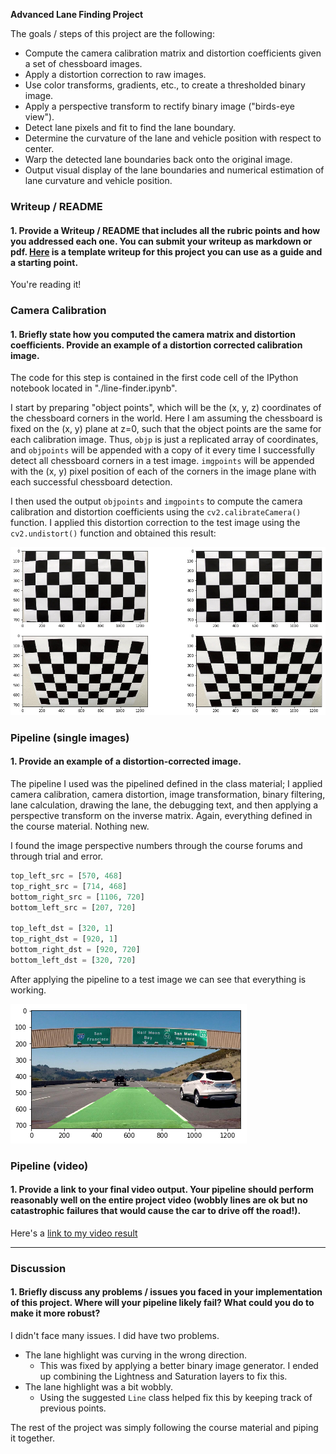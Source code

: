 **Advanced Lane Finding Project**

The goals / steps of this project are the following:

* Compute the camera calibration matrix and distortion coefficients given a set of chessboard images.
* Apply a distortion correction to raw images.
* Use color transforms, gradients, etc., to create a thresholded binary image.
* Apply a perspective transform to rectify binary image ("birds-eye view").
* Detect lane pixels and fit to find the lane boundary.
* Determine the curvature of the lane and vehicle position with respect to center.
* Warp the detected lane boundaries back onto the original image.
* Output visual display of the lane boundaries and numerical estimation of lane curvature and vehicle position.

### Writeup / README

#### 1. Provide a Writeup / README that includes all the rubric points and how you addressed each one.  You can submit your writeup as markdown or pdf.  [Here](https://github.com/udacity/CarND-Advanced-Lane-Lines/blob/master/writeup_template.md) is a template writeup for this project you can use as a guide and a starting point.  

You're reading it!

### Camera Calibration

#### 1. Briefly state how you computed the camera matrix and distortion coefficients. Provide an example of a distortion corrected calibration image.

The code for this step is contained in the first code cell of the IPython notebook located in "./line-finder.ipynb".  

I start by preparing "object points", which will be the (x, y, z) coordinates of the chessboard corners in the world. Here I am assuming the chessboard is fixed on the (x, y) plane at z=0, such that the object points are the same for each calibration image.  Thus, `objp` is just a replicated array of coordinates, and `objpoints` will be appended with a copy of it every time I successfully detect all chessboard corners in a test image.  `imgpoints` will be appended with the (x, y) pixel position of each of the corners in the image plane with each successful chessboard detection.  

I then used the output `objpoints` and `imgpoints` to compute the camera calibration and distortion coefficients using the `cv2.calibrateCamera()` function.  I applied this distortion correction to the test image using the `cv2.undistort()` function and obtained this result: 

![original and calibrated images](./writeup_images/camera_calibration.png)

### Pipeline (single images)

#### 1. Provide an example of a distortion-corrected image.

The pipeline I used was the pipelined defined in the class material; I applied camera calibration, camera distortion, image transformation, binary filtering, lane calculation, drawing the lane, the debugging text, and then applying a perspective transform on the inverse matrix. Again, everything defined in the course material. Nothing new.

I found the image perspective numbers through the course forums and through trial and error.

```python
top_left_src = [570, 468]
top_right_src = [714, 468]
bottom_right_src = [1106, 720]
bottom_left_src = [207, 720]

top_left_dst = [320, 1]
top_right_dst = [920, 1]
bottom_right_dst = [920, 720]
bottom_left_dst = [320, 720]
```

After applying the pipeline to a test image we can see that everything is working.

![lane highlighted](./writeup_images/lane_highlight.png)

### Pipeline (video)

#### 1. Provide a link to your final video output.  Your pipeline should perform reasonably well on the entire project video (wobbly lines are ok but no catastrophic failures that would cause the car to drive off the road!).

Here's a [link to my video result](./project_video_output.mp4)

---

### Discussion

#### 1. Briefly discuss any problems / issues you faced in your implementation of this project.  Where will your pipeline likely fail?  What could you do to make it more robust?

I didn't face many issues. I did have two problems.

 - The lane highlight was curving in the wrong direction. 
   - This was fixed by applying a better binary image generator. I ended up combining the Lightness and Saturation layers to fix this.
 - The lane highlight was a bit wobbly.
   - Using the suggested ```Line``` class helped fix this by keeping track of previous points.

The rest of the project was simply following the course material and piping it together.
